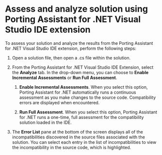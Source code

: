 # Assess and analyze solution using Porting Assistant for \.NET Visual Studio IDE extension<a name="porting-assistant-vs-ide-solution-assessment"></a>

To assess your solution and analyze the results from the Porting Assistant for \.NET Visual Studio IDE extension, perform the following steps:

1. Open a solution file, then open a \.cs file within the solution\.

1. From the Porting Assistant for \.NET Visual Studio IDE Extension, select the **Analyze** tab\. In the drop\-down menu, you can choose to **Enable Incremental Assessments** or **Run Full Assessment**\.

   1. **Enable Incremental Assessments**\. When you select this option, Porting Assistant for \.NET automatically runs a continuous assessment as you make changes to the source code\. Compatibility errors are displayed when encountered\. 

   1. **Run Full Assessment**\. When you select this option, Porting Assistant for \.NET runs a one\-time, full assessment for the compatibility solution loaded in the IDE\.

1. The **Error List** pane at the bottom of the screen displays all of the incompatibilities discovered in the source files associated with the solution\. You can select each entry in the list of incompatibilities to view the incompatibility in the source code, which is highlighted\.